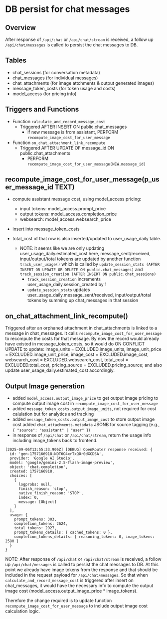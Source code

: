 # DB persist for chat messages

## Overview

After response of `/api/chat` or `/api/chat/stream` is received, a follow up `/api/chat/messages` is called to persist the chat messages to DB.

## Tables

- chat_sessions (for conversation metadata)
- chat_messages (for individual messages)
- chat_attachments (for image attchments & output generated images)
- message_token_costs (for token usage and costs)
- model_access (for pricing info)

## Triggers and Functions

- Function `calculate_and_record_message_cost`
  - Triggered AFTER INSERT ON public.chat_messages
    - if new message is from assistant, PERFORM `recompute_image_cost_for_user_message`
- Function `on_chat_attachment_link_recompute`
  - Triggered AFTER UPDATE OF message_id ON public.chat_attachments
    - PERFORM `recompute_image_cost_for_user_message(NEW.message_id)`

## recompute_image_cost_for_user_message(p_user_message_id TEXT)

- compute assistant message cost, using model_access pricing:

  - input tokens: model_access.prompt_price
  - output tokens: model_access.completion_price
  - websearch: model_access.websearch_price

- insert into message_token_costs
- total_cost of that row is also inserted/updated to user_usage_daily table.
  - NOTE: it seems like we are only updating user_usage_daily.estimated_cost here, message_sent/received, input/output/total tokeens are updated by another function `track_user_usage()` which is called by `update_session_stats (AFTER INSERT OR UPDATE OR DELETE ON public.chat_messages)` and `track_session_creation (AFTER INSERT ON public.chat_sessions)`
    - `track_session_creation` increments user_usage_daily.session_created by 1
    - `update_session_stats` updates user_usage_daily.message_sent/received, input/output/total tokens by summing up chat_messages in that session

## on_chat_attachment_link_recompute()

Triggered after an orphaned attachment in chat_attachments is linked to a message in chat_messages. It calls `recompute_image_cost_for_user_message` to recompute the costs for that message.
By now the record would already have existed in message_token_costs, so it would do ON CONFLICT UPDATE to update:
image_units = EXCLUDED.image_units,
image_unit_price = EXCLUDED.image_unit_price,
image_cost = EXCLUDED.image_cost,
websearch_cost = EXCLUDED.websearch_cost,
total_cost = EXCLUDED.total_cost,
pricing_source = EXCLUDED.pricing_source;
and also update user_usage_daily.estimated_cost accordingly.

## Output Image generation

- added `model_access.output_image_price` to get output image pricing to compute output image cost in `recompute_image_cost_for_user_message`
- added `message_token_costs.output_image_units`, not required for cost calulation but for analytics and tracking
- added `message_token_costs.output_image_cost` to store output image cost
  added `chat_attachments.metadata` JSONB for source tagging (e.g., `{ "source": "assistant" | "user" }`)
- in response of `/api/chat` or `/api/chat/stream`, return the usage info including image_tokens back to frontend.

```log
[2025-09-06T13:55:33.906Z] [DEBUG] OpenRouter response received: {
  id: 'gen-1757166918-NDT6O4xrTxQOr0dXCDSA',
  provider: 'Google AI Studio',
  model: 'google/gemini-2.5-flash-image-preview',
  object: 'chat.completion',
  created: 1757166918,
  choices: [
    {
      logprobs: null,
      finish_reason: 'stop',
      native_finish_reason: 'STOP',
      index: 0,
      message: [Object]
    }
  ],
  usage: {
    prompt_tokens: 303,
    completion_tokens: 2624,
    total_tokens: 2927,
    prompt_tokens_details: { cached_tokens: 0 },
    completion_tokens_details: { reasoning_tokens: 0, image_tokens: 2580 }
  }
}
```

NOTE: After response of `/api/chat` or `/api/chat/stream` is received, a follow up `/api/chat/messages` is called to persist the chat messages to DB. At this point we already have image tokens from the response and that should be included in the request payload for `/api/chat/messages`. So that when `calculate_and_record_message_cost` is triggered after insert on chat_messages, it would have the necessary info to compute the output image cost (model_access.output_image_price \* image_tokens).

Therefore the change required is to update function `recompute_image_cost_for_user_message` to include output image cost calculation logic.
